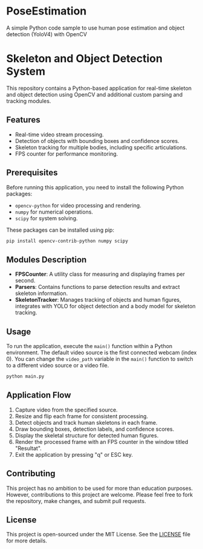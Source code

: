 # PoseEstimation
 A simple Python code sample to use human pose estimation and object detection (YoloV4) with OpenCV

# Skeleton and Object Detection System

This repository contains a Python-based application for real-time skeleton and object detection using OpenCV and additional custom parsing and tracking modules.

## Features

- Real-time video stream processing.
- Detection of objects with bounding boxes and confidence scores.
- Skeleton tracking for multiple bodies, including specific articulations.
- FPS counter for performance monitoring.

## Prerequisites

Before running this application, you need to install the following Python packages:

- `opencv-python` for video processing and rendering.
- `numpy` for numerical operations.
- `scipy` for system solving.

These packages can be installed using pip:

```bash
pip install opencv-contrib-python numpy scipy
```

## Modules Description

- **FPSCounter**: A utility class for measuring and displaying frames per second.
- **Parsers**: Contains functions to parse detection results and extract skeleton information.
- **SkeletonTracker**: Manages tracking of objects and human figures, integrates with YOLO for object detection and a body model for skeleton tracking.

## Usage

To run the application, execute the `main()` function within a Python environment. The default video source is the first connected webcam (index 0). You can change the `video_path` variable in the `main()` function to switch to a different video source or a video file.

```python
python main.py
```

## Application Flow

1. Capture video from the specified source.
2. Resize and flip each frame for consistent processing.
3. Detect objects and track human skeletons in each frame.
4. Draw bounding boxes, detection labels, and confidence scores.
5. Display the skeletal structure for detected human figures.
6. Render the processed frame with an FPS counter in the window titled "Resultat".
7. Exit the application by pressing "q" or ESC key.

## Contributing

This project has no ambition to be used for more than education purposes. However, contributions to this project are welcome. Please feel free to fork the repository, make changes, and submit pull requests.

## License

This project is open-sourced under the MIT License. See the [LICENSE](LICENSE) file for more details.
